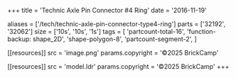 +++
title = 'Technic Axle Pin Connector #4 Ring'
date  = '2016-11-19'

aliases = ['/tech/technic-axle-pin-connector-type4-ring']
parts = ['32192', '32062']
size  = ['10s', '10s', '1s']
tags  = [
  'partcount-total-16',
  'function-backup: shape_2D',
  'shape-polygon-8',
  'partcount-segment-2',
]

[[resources]]
src              = 'image.png'
params.copyright = '©2025 BrickCamp'

[[resources]]
src              = 'model.ldr'
params.copyright = '©2025 BrickCamp'
+++
